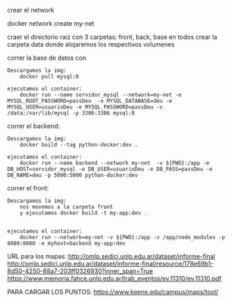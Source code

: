 crear el network

docker network create  my-net

craer el directorio raiz con 3 carpetas: front, back, base en todos crear la carpeta data donde alojaremos los respectivos volumenes

correr la base de datos con

	Descargamos la img:
		docker pull mysql:8

	ejecutamos el container:
		docker run --name servidor_mysql --network=my-net -e MYSQL_ROOT_PASSWORD=passDeu  -e MYSQL_DATABASE=deu -e MYSQL_USER=usuarioDeu -e MYSQL_PASSWORD=passDeu -v /data:/var/lib/mysql -p 3306:3306 mysql:8

correr el backend:
	
	Descargamos la img:
		docker build --tag python-docker:dev .

	ejecutamos el container:
		docker run --name backend --network my-net  -v ${PWD}:/app -e DB_HOST=servidor_mysql -e DB_USER=usuarioDeu -e DB_PASS=passDeu -e DB_NAME=deu -p 5000:5000 python-docker:dev 

correr el front:

	Descargamos la img:
		nos movemos a la carpeta front
		y ejecutamos docker build -t my-app:dev .


	ejecutamos el container:
		docker run --network=my-net -v ${PWD}:/app -v /app/node_modules -p 8080:8080 -e myhost=backend my-app:dev




URL para los mapas:
http://omlp.sedici.unlp.edu.ar/dataset/informe-final
http://omlp.sedici.unlp.edu.ar/dataset/informe-final/resource/178e69b1-8d50-4250-88a7-203ff0326930?inner_span=True
https://www.memoria.fahce.unlp.edu.ar/trab_eventos/ev.11310/ev.11310.pdf

PARA CARGAR LOS PUNTOS:
https://www.keene.edu/campus/maps/tool/